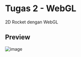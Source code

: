 # Tugas 2 - WebGL
2D Rocket dengan WebGL
## Preview
![image](https://github.com/user-attachments/assets/cc154637-d745-4652-ab7d-f2fd05af6e56)
